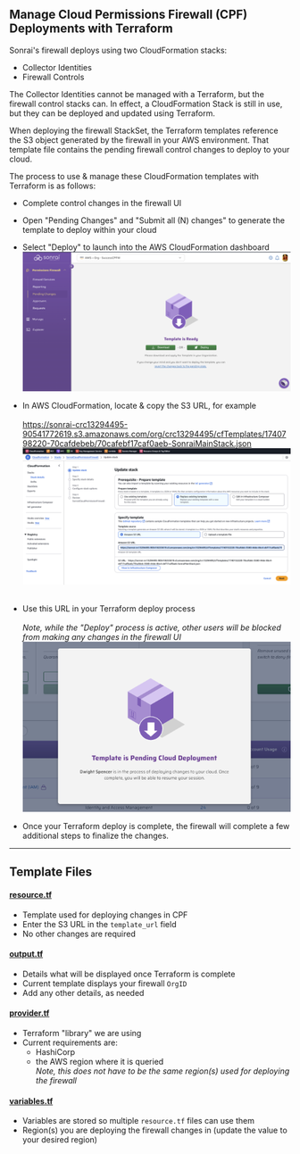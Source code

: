## Manage Cloud Permissions Firewall (CPF) Deployments with Terraform

Sonrai's firewall deploys using two CloudFormation stacks:
- Collector Identities
- Firewall Controls

The Collector Identities cannot be managed with a Terraform, but the
firewall control stacks can. In effect, a CloudFormation Stack is 
still in use, but they can be deployed and updated using Terraform. 


When deploying the firewall StackSet, the Terraform templates reference
the S3 object generated by the firewall in your AWS environment. That template file
contains the pending firewall control changes to deploy to your cloud.

The process to use & manage these CloudFormation templates with Terraform is as follows:  
- Complete control changes in the firewall UI
- Open "Pending Changes" and "Submit all (N) changes" to generate the template to deploy within your cloud
- Select "Deploy" to launch into the AWS CloudFormation dashboard<br/>
![deploy](images/cpf-deploy.png "deploy")

- In AWS CloudFormation, locate & copy the S3 URL, for example <br/><br/>
  https://sonrai-crc13294495-90541772619.s3.amazonaws.com/org/crc13294495/cfTemplates/1740798220-70cafdebeb/70cafebf17caf0aeb-SonraiMainStack.json <br />
  ![s3 url](images/aws-cf-template-url.png "s3 url")
  <br/><br/>
- Use this URL in your Terraform deploy process <br/><br/>
_Note, while the "Deploy" process is active, other users will be
blocked from making any changes in the firewall UI_ <br/>
![blocked](images/ui-locked.png "users blocked")


- Once your Terraform deploy is complete, the firewall will complete a few additional steps to finalize the changes. 

---

## Template Files

#### [resource.tf](files/resource.tf)
- Template used for deploying changes in CPF 
- Enter the S3 URL in the `template_url` field 
- No other changes are required 

#### [output.tf](files/output.tf)
- Details what will be displayed once Terraform is complete
- Current template displays your firewall `OrgID`
- Add any other details, as needed

#### [provider.tf](files/provider.tf)
- Terraform "library" we are using
- Current requirements are:
  - HashiCorp
  - the AWS region where it is queried<br/>
_Note, this does not have to be the same region(s) used for deploying the firewall_

#### [variables.tf](files/variables.tf)
- Variables are stored so multiple `resource.tf` files can use them
- Region(s) you are deploying the firewall changes in (update the value to your desired region)
 
